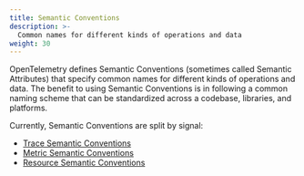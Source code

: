 ```yaml
---
title: Semantic Conventions
description: >-
  Common names for different kinds of operations and data
weight: 30
---
```


OpenTelemetry defines Semantic Conventions (sometimes called Semantic Attributes) that specify common names for different kinds of operations and data. The benefit to using Semantic Conventions is in following a common naming scheme that can be standardized across a codebase, libraries, and platforms.

Currently, Semantic Conventions are split by signal:

* [Trace Semantic Conventions](/docs/reference/specification/trace/semantic_conventions/)
* [Metric Semantic Conventions](/docs/reference/specification/metrics/semantic_conventions/)
* [Resource Semantic Conventions](/docs/reference/specification/resource/semantic_conventions/)